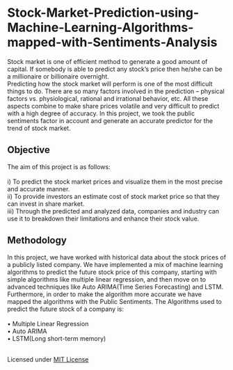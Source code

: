 # Stock-Market-Prediction-using-Machine-Learning-Algorithms-mapped-with-Sentiments-Analysis


Stock market is one of efficient method to generate a good amount of capital. If somebody is able to predict any stock’s price then he/she can be a millionaire or billionaire overnight. </br>
Predicting how the stock market will perform is one of the most difficult things to do. There are so many factors involved in the prediction – physical factors vs. physiological, rational and irrational behavior, etc. All these aspects combine to make share prices volatile and very difficult to predict with a high degree of accuracy. In this project, we took the public sentiments factor in account and generate an accurate predictor for the trend of stock market. 

## Objective
The aim of this project is as follows:</br></br>
i)	To predict the stock market prices and visualize them in the most precise and accurate manner.</br>
ii)	To provide investors an estimate cost of stock market price so that they can invest in share market.</br>
iii)	Through the predicted and analyzed data, companies and industry can use it to breakdown their limitations and enhance their stock value.

## Methodology
In this project, we have worked with historical data about the stock prices of a publicly listed company. We have implemented a mix of machine learning algorithms to predict the future stock price of this company, starting with simple algorithms like multiple linear regression, and then move on to advanced techniques like Auto ARIMA(Time Series Forecasting) and LSTM. Furthermore, in order to make the algorithm more accurate we have mapped the algorithms with the Public Sentiments.
The Algorithms used to predict the future stock of a company is: </br></br>
• Multiple Linear Regression </br>
• Auto ARIMA </br>
• LSTM(Long short-term memory)




</BR> Licensed under [MIT License](LICENSE)

